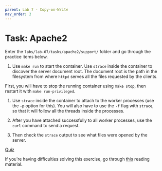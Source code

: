 ```yaml
---
parent: Lab 7 - Copy-on-Write
nav_order: 3
---
```


# Task: Apache2

Enter the `labs/lab-07/tasks/apache2/support/` folder and go through the practice items below.

1. Use `make run` to start the container.
   Use `strace` inside the container to discover the server document root.
   The document root is the path in the filesystem from where `httpd` serves all the files requested by the clients.

First, you will have to stop the running container using `make stop`, then restart it with `make run-privileged`.

1. Use `strace` inside the container to attach to the worker processes (use the `-p` option for this).
   You will also have to use the `-f` flag with `strace`, so that it will follow all the threads inside the processes.

1. After you have attached successfully to all worker processes, use the `curl` command to send a request.

1. Then check the `strace` output to see what files were opened by the server.

[Quiz](../../../quizzes/apache2-strace.md)

If you're having difficulties solving this exercise, go through [this](guides/apache2.md) reading material.
